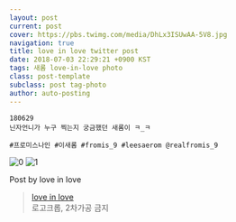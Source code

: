```yaml
---
layout: post
current: post
cover: https://pbs.twimg.com/media/DhLx3ISUwAA-5V8.jpg
navigation: true
title: love in love twitter post
date: 2018-07-03 22:29:21 +0900 KST
tags: 새롬 love-in-love photo
class: post-template
subclass: post tag-photo
author: auto-posting
---
```


```  
180629  
닌자언니가 누구 찍는지 궁금했던 새롬이 ㅋ_ㅋ  
  
#프로미스나인 #이새롬 #fromis_9 #leesaerom @realfromis_9  

```

![0](https://pbs.twimg.com/media/DhLx3GLUEAIJxk2.jpg)
![1](https://pbs.twimg.com/media/DhLx3ISUwAA-5V8.jpg)


Post by love in love

> [love in love](https://twitter.com/leesaerom0107)  
  로고크롭, 2차가공 금지